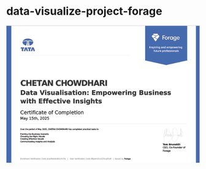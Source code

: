 # data-visualize-project-forage
![Certificate](https://github.com/chetan-chowdhari-27/data-visualize-project-forage/raw/main/tata-visualize_intern_certificate.PNG)
